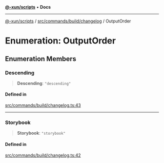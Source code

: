 [**@-xun/scripts**](../../../../../README.md) • **Docs**

***

[@-xun/scripts](../../../../../README.md) / [src/commands/build/changelog](../README.md) / OutputOrder

# Enumeration: OutputOrder

## Enumeration Members

### Descending

> **Descending**: `"descending"`

#### Defined in

[src/commands/build/changelog.ts:43](https://github.com/Xunnamius/xscripts/blob/4fd96d6123f1ac889c89848efd750e2454f43e43/src/commands/build/changelog.ts#L43)

***

### Storybook

> **Storybook**: `"storybook"`

#### Defined in

[src/commands/build/changelog.ts:42](https://github.com/Xunnamius/xscripts/blob/4fd96d6123f1ac889c89848efd750e2454f43e43/src/commands/build/changelog.ts#L42)
